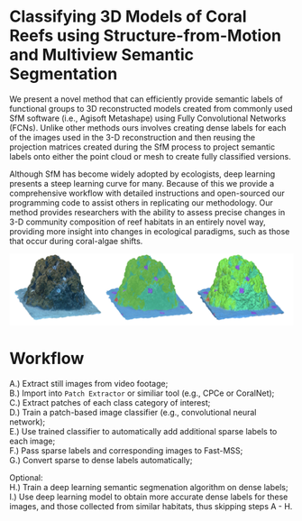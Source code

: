 # Classifying 3D Models of Coral Reefs using Structure-from-Motion and Multiview Semantic Segmentation

We present a novel method that can efficiently provide semantic labels of functional groups to 3D reconstructed models created from commonly used SfM software (i.e., Agisoft Metashape) using Fully Convolutional Networks (FCNs). Unlike other methods ours involves creating dense labels for each of the images used in the 3-D reconstruction and then reusing the projection matrices created during the SfM process to project semantic labels onto either the point cloud or mesh to create fully classified versions.  

Although SfM has become widely adopted by ecologists, deep learning presents a steep learning curve for many. Because of this we provide a comprehensive workflow with detailed instructions and open-sourced our programming code to assist others in replicating our methodology. Our method provides researchers with the ability to assess precise changes in 3-D community composition of reef habitats in an entirely novel way, providing more insight into changes in ecological paradigms, such as those that occur during coral-algae shifts.  
  
  
 ![side-by-side](Figures/side_by_side.png)



# Workflow  

A.) Extract still images from video footage;  
B.) Import into `Patch Extractor` or similiar tool (e.g., CPCe or CoralNet);  
C.) Extract patches of each class category of interest;    
D.) Train a patch-based image classifier (e.g., convolutional neural network);  
E.) Use trained classifier to automatically add additional sparse labels to each image;  
F.) Pass sparse labels and corresponding images to Fast-MSS;    
G.) Convert sparse to dense labels automatically;    

Optional:  
H.) Train a deep learning semantic segmenation algorithm on dense labels;  
I.) Use deep learning model to obtain more accurate dense labels for these images, and those collected from similar habitats, thus skipping steps A - H.  


